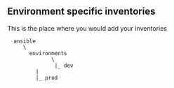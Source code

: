 Environment specific inventories
----------------------------------

This is the place where you would add your inventories

      ansible 
         \
           environments
                  \
                   |_ dev
             |
             |_ prod
